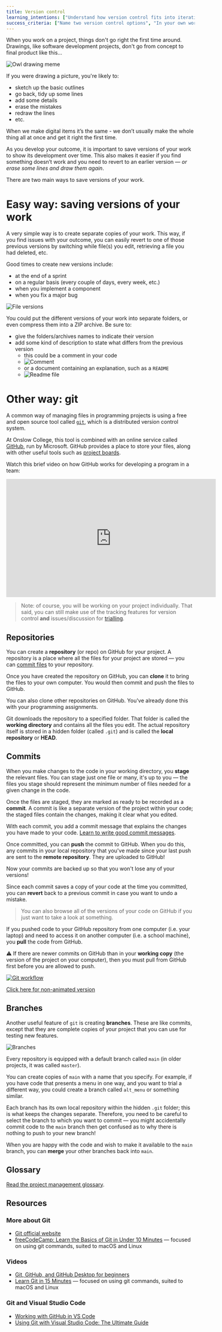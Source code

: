 ```yaml
---
title: Version control
learning_intentions: ["Understand how version control fits into iterative processes", "Understand version control methods", "Understand how to use GitHub"]
success_criteria: ["Name two version control options", "In your own words, explain the difference between push and pull"]
---
```


When you work on a project, things don't go right the first time around. Drawings, like software development projects, don't go from concept to final product like this…

![Owl drawing meme](img/versions_owl.jpg)

If you were drawing a picture, you're likely to:

- sketch up the basic outlines
- go back, tidy up some lines
- add some details
- erase the mistakes
- redraw the lines
- etc.

When we make digital items it’s the same - we don’t usually make the whole thing all at once and get it right the first time.

As you develop your outcome, it is important to save versions of your work to show its development over time. This also makes it easier if you find something doesn’t work and you need to revert to an earlier version — *or erase some lines and draw them again*.

There are two main ways to save versions of your work.

# Easy way: saving versions of your work

A very simple way is to create separate copies of your work. This way, if you find issues with your outcome, you can easily revert to one of those previous versions by switching while file(s) you edit, retrieving a file you had deleted, etc.

Good times to create new versions include:

- at the end of a sprint
- on a regular basis (every couple of days, every week, etc.)
- when you implement a component
- when you fix a major bug

![File versions](img/versions_files.png)

You could put the different versions of your work into separate folders, or even compress them into a ZIP archive. Be sure to:

- give the folders/archives names to indicate their version
- add some kind of description to state what differs from the previous version
    - this could be a comment in your code
    - ![Comment](img/versions_comment.png)
    - or a document containing an explanation, such as a ``README``
    - ![Readme file](img/versions_readme.png)

# Other way: git

A common way of managing files in programming projects is using a free and open source tool called [``git``](https://git-scm.com), which is a distributed version control system.

At Onslow College, this tool is combined with an online service called [GitHub](https://github.com/), run by Microsoft. GitHub provides a place to store your files, along with other useful tools such as [project boards](./project-boards#how-to-build-a-project-board).

Watch this brief video on how GitHub works for developing a program in a team:

<iframe width="560" height="315" src="https://www.youtube.com/embed/w3jLJU7DT5E" title="YouTube video player" frameborder="0" allow="accelerometer; autoplay; clipboard-write; encrypted-media; gyroscope; picture-in-picture" allowfullscreen></iframe>

> Note: of course, you will be working on your project individually. That said, you can still make use of the tracking features for version control **and** issues/discussion for [trialling](trialling).

## Repositories

You can create a **repository** (or repo) on GitHub for your project. A repository is a place where all the files for your project are stored — you can [commit files](#commits) to your repository.

Once you have created the repository on GitHub, you can **clone** it to bring the files to your own computer. You would then commit and push the files to GitHub.

You can also clone other repositories on GitHub. You've already done this with your programming assignments.

Git downloads the repository to a specified folder. That folder is called the **working directory** and contains all the files you edit. The actual repository itself is stored in a hidden folder (called ``.git``) and is called the **local repository** or **HEAD**.

## Commits

When you make changes to the code in your working directory, you **stage** the relevant files. You can stage just one file or many, it's up to you — the files you stage should represent the minimum number of files needed for a given change in the code.

Once the files are staged, they are marked as ready to be recorded as a **commit**.  A commit is like a separate version of the project within your code; the staged files contain the changes, making it clear what you edited.

With each commit, you add a commit message that explains the changes you have made to your code. [Learn to write good commit messages](https://medium.com/compass-true-north/writing-good-commit-messages-fc33af9d6321).

Once committed, you can **push** the commit to GitHub. When you do this, any commits in your local repository that you've made since your last push are sent to the **remote repository**. They are uploaded to GitHub!

Now your commits are backed up so that you won't lose any of your versions!

Since each commit saves a copy of your code at the time you committed, you can **revert** back to a previous commit in case you want to undo a mistake.

> You can also browse all of the versions of your code on GitHub if you just want to take a look at something.

If you pushed code to your GitHub repository from one computer (i.e. your laptop) and need to access it on another computer (i.e. a school machine), you **pull** the code from GitHub.

⚠️ If there are newer commits on GitHub than in your **working copy** (the version of the project on your computer), then you must pull from GitHub first before you are allowed to push.

[![Git workflow](img/versions_workflow.gif)](img/versions_workflow.gif)

[Click here for non-animated version](img/versions_workflow.png)

## Branches

Another useful feature of ``git`` is creating **branches**. These are like commits, except that they are complete copies of your project that you can use for testing new features.

![Branches](img/versions_branch.png)

Every repository is equipped with a default branch called ``main`` (in older projects, it was called ``master``).

You can create copies of ``main`` with a name that you specify. For example, if you have code that presents a menu in one way, and you want to trial a different way, you could create a branch called ``alt_menu`` or something similar.

Each branch has its own local repository within the hidden ``.git`` folder; this is what keeps the changes separate. Therefore, you need to be careful to select the branch to which you want to commit — you might accidentally commit code to the ``main`` branch then get confused as to why there is nothing to push to your new branch!

When you are happy with the code and wish to make it available to the ``main`` branch, you can **merge** your other branches back into ``main``.

## Glossary

[Read the project management glossary](/classroom/glossary#project-management).

## Resources

### More about Git

- [Git official website](https://git-scm.com)
- [freeCodeCamp: Learn the Basics of Git in Under 10 Minutes](https://www.freecodecamp.org/news/learn-the-basics-of-git-in-under-10-minutes-da548267cc91/) — focused on using git commands, suited to macOS and Linux

### Videos

- [Git, GitHub, and GitHub Desktop for beginners](https://www.youtube.com/watch?v=8Dd7KRpKeaE)
- [Learn Git in 15 Minutes](https://www.youtube.com/watch?v=USjZcfj8yxE) — focused on using git commands, suited to macOS and Linux

### Git and Visual Studio Code

- [Working with GitHub in VS Code](https://code.visualstudio.com/docs/editor/github)
- [Using Git with Visual Studio Code: The Ultimate Guide](https://yourbrainoncomputers.com/using-git-with-visual-studio-code-the-ultimate-guide/)